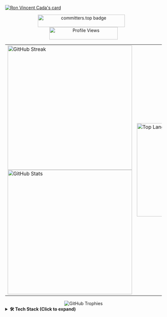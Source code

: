 [![Ron Vincent Cada's card](https://cardivo.vercel.app/api?name=Ron%20Vincent%20Cada&description=3rd%20year%20IT%20student%20specializing%20in%20Web%20and%20Mobile%20Application%20Development.%20I%20have%20a%20strong%20foundation%20in%20Python%20and%20C,%20with%20a%20growing%20focus%20on%20full-stack%20development%20and%20offensive%20security.&image=https://github.com/lucifron28/lucifron28/blob/main/rcada.jpeg?raw=true&backgroundColor=%23ffffff&instagram=lucifron._&linkedin=Ron%20Vincent%20Cada&github=lucifron28)
](https://cardivo.vercel.app/api?name=Ron%20Vincent%20Cada&description=3rd%20year%20IT%20student%20specializing%20in%20Web%20and%20Mobile%20Application%20Development.%20Strong%20foundation%20in%20Python%20and%20C%20with%20a%20growing%20focus%20on%20full-stack%20development%20and%20offensive%20security%20(web%20exploitation,%20reverse%20engineering,%20C-based%20exploits).&image=https://github.com/lucifron28/lucifron28/blob/main/rcada.jpeg?raw=true&backgroundColor=%23111111&fontColor=%23f5f5f5&instagram=lucifron._&linkedin=Ron%20Vincent%20Cada&github=lucifron28
)

<div align="center">
  <a href="https://user-badge.committers.top/philippines/lucifron28">
    <img 
      src="https://user-badge.committers.top/philippines/lucifron28.svg" 
      alt="committers.top badge" 
      width="280" 
      height="40" 
      style="margin-right: 15px;" 
    />
  </a>
  <img 
    src="https://komarev.com/ghpvc/?username=lucifron28&color=blueviolet" 
    alt="Profile Views" 
    width="220" 
    height="40" 
  />
</div>
<table align="center" border="0">
  <tr>
    <td>
      <a href="https://git.io/streak-stats">
        <img 
          src="https://streak-stats.demolab.com/?user=lucifron28&theme=highcontrast" 
          alt="GitHub Streak" 
          width="400"
        />
      </a><br />
      <img 
        src="https://github-readme-stats.vercel.app/api?username=lucifron28&show_icons=true&theme=highcontrast&include_all_commits=false" 
        alt="GitHub Stats" 
        width="400"
      />
    </td>
    <td>
    <img 
      src="https://github-readme-stats.vercel.app/api/top-langs/?username=lucifron28&hide_progress=false&theme=highcontrast&langs_count=7&exclude_repo=Python_Keylogger&hide=HTML,CSS" 
      alt="Top Languages" 
      width="300" 
      height="auto"
    />
    </td>
  </tr>
</table>
<div align="center">
  <img src="https://github-profile-trophy.vercel.app/?username=lucifron28&theme=tokyonight&row=1&column=6" alt="GitHub Trophies" />
</div>

<details>
<summary><b>🛠️ Tech Stack (Click to expand)</b></summary>
<h3>💻 Programming Languages</h3>

![Python](https://img.shields.io/badge/Python-3776AB?style=for-the-badge&logo=python&logoColor=white)
![C](https://img.shields.io/badge/C-00599C?style=for-the-badge&logo=c&logoColor=white)
![C++](https://img.shields.io/badge/C++-00599C?style=for-the-badge&logo=cplusplus&logoColor=white)
![Dart](https://img.shields.io/badge/Dart-0175C2?style=for-the-badge&logo=dart&logoColor=white)
![JavaScript](https://img.shields.io/badge/JavaScript-F7DF1E?style=for-the-badge&logo=javascript&logoColor=black)
![Java](https://img.shields.io/badge/Java-ED8B00?style=for-the-badge&logo=openjdk&logoColor=white)

<h3>🎨 Frontend</h3>

![Flutter](https://img.shields.io/badge/Flutter-02569B?style=for-the-badge&logo=flutter&logoColor=white)
![HTML5](https://img.shields.io/badge/HTML5-E34F26?style=for-the-badge&logo=html5&logoColor=white)
![CSS3](https://img.shields.io/badge/CSS3-1572B6?style=for-the-badge&logo=css3&logoColor=white)
![Bootstrap](https://img.shields.io/badge/Bootstrap-7952B3?style=for-the-badge&logo=bootstrap&logoColor=white)
![TailwindCSS](https://img.shields.io/badge/Tailwind_CSS-06B6D4?style=for-the-badge&logo=tailwind-css&logoColor=white)
![QT](https://img.shields.io/badge/QT_Framework-41CD52?style=for-the-badge&logo=qt&logoColor=white)
![React](https://img.shields.io/badge/React-20232A?style=for-the-badge&logo=react&logoColor=61DAFB)
![Vite](https://img.shields.io/badge/Vite-646CFF?style=for-the-badge&logo=vite&logoColor=white)

<h3>🧠 Backend / API</h3>

![Flask](https://img.shields.io/badge/Flask-000000?style=for-the-badge&logo=flask&logoColor=white)
![FastAPI](https://img.shields.io/badge/FastAPI-009688?style=for-the-badge&logo=fastapi&logoColor=white)
![Django](https://img.shields.io/badge/Django-092E20?style=for-the-badge&logo=django&logoColor=white)
![Django Rest Framework](https://img.shields.io/badge/DRF-ff1709?style=for-the-badge&logo=django&logoColor=white)
![SQLAlchemy](https://img.shields.io/badge/SQLAlchemy-CCA776?style=for-the-badge&logo=python&logoColor=white)
![PythonAnywhere](https://img.shields.io/badge/PythonAnywhere-1F2937?style=for-the-badge&logo=python&logoColor=white)
![Supabase](https://img.shields.io/badge/Supabase-3ECF8E?style=for-the-badge&logo=supabase&logoColor=white)
![Firebase](https://img.shields.io/badge/Firebase-FFCA28?style=for-the-badge&logo=firebase&logoColor=black)

<h3>🗄️ Database</h3>

![MySQL](https://img.shields.io/badge/MySQL-4479A1?style=for-the-badge&logo=mysql&logoColor=white)
![PostgreSQL](https://img.shields.io/badge/PostgreSQL-4169E1?style=for-the-badge&logo=postgresql&logoColor=white)
![SQLite](https://img.shields.io/badge/SQLite-003B57?style=for-the-badge&logo=sqlite&logoColor=white)
![MariaDB](https://img.shields.io/badge/MariaDB-003545?style=for-the-badge&logo=mariadb&logoColor=white)
![Firebase Realtime DB](https://img.shields.io/badge/Firebase_DB-FFCA28?style=for-the-badge&logo=firebase&logoColor=black)
![Supabase_DB](https://img.shields.io/badge/Supabase_DB-3ECF8E?style=for-the-badge&logo=supabase&logoColor=white)

<h3>🔐 Authentication & Storage</h3>

![Supabase Auth](https://img.shields.io/badge/Supabase_Auth-3ECF8E?style=for-the-badge&logo=supabase&logoColor=white)
![Firebase Auth](https://img.shields.io/badge/Firebase_Auth-FFCA28?style=for-the-badge&logo=firebase&logoColor=black)
![Supabase Storage](https://img.shields.io/badge/Supabase_Storage-3ECF8E?style=for-the-badge&logo=supabase&logoColor=white)

<h3>🧪 Tools & Platform</h3>

![Git](https://img.shields.io/badge/Git-F05032?style=for-the-badge&logo=git&logoColor=white)
![GitHub](https://img.shields.io/badge/GitHub-181717?style=for-the-badge&logo=github&logoColor=white)
![Postman](https://img.shields.io/badge/Postman-FF6C37?style=for-the-badge&logo=postman&logoColor=white)
![Visual Studio Code](https://img.shields.io/badge/VS_Code-007ACC?style=for-the-badge&logo=visual-studio-code&logoColor=white)
![Android Studio](https://img.shields.io/badge/Android_Studio-3DDC84?style=for-the-badge&logo=android-studio&logoColor=white)
![Figma](https://img.shields.io/badge/Figma-F24E1E?style=for-the-badge&logo=figma&logoColor=white)
![Docker](https://img.shields.io/badge/Docker-2496ED?style=for-the-badge&logo=docker&logoColor=white)
![Neovim](https://img.shields.io/badge/Neovim-57A143?style=for-the-badge&logo=neovim&logoColor=white)

<h3>☁️ Hosting / Deployment</h3>

![Firebase Hosting](https://img.shields.io/badge/Firebase_Hosting-FFCA28?style=for-the-badge&logo=firebase&logoColor=black)
![PythonAnywhere](https://img.shields.io/badge/PythonAnywhere-1F2937?style=for-the-badge&logo=python&logoColor=white)
![Vercel](https://img.shields.io/badge/Vercel-000000?style=for-the-badge&logo=vercel&logoColor=white)
![Render](https://img.shields.io/badge/Render-46E3B7?style=for-the-badge&logo=render&logoColor=white)
![Heroku](https://img.shields.io/badge/Heroku-430098?style=for-the-badge&logo=heroku&logoColor=white)

<h3>🐧 Operating Systems</h3>

![Ubuntu](https://img.shields.io/badge/Ubuntu-E95420?style=for-the-badge&logo=ubuntu&logoColor=white)
![Debian](https://img.shields.io/badge/Debian-A81D33?style=for-the-badge&logo=debian&logoColor=white)
![Kali Linux](https://img.shields.io/badge/Kali_Linux-557C94?style=for-the-badge&logo=kalilinux&logoColor=white)
![Linux Mint](https://img.shields.io/badge/Linux_Mint-87CF3E?style=for-the-badge&logo=linuxmint&logoColor=white)
![Arch Linux](https://img.shields.io/badge/Arch_Linux-1793D1?style=for-the-badge&logo=arch-linux&logoColor=white)
![macOS](https://img.shields.io/badge/macOS-000000?style=for-the-badge&logo=apple&logoColor=white)
![Windows](https://img.shields.io/badge/Windows-0078D6?style=for-the-badge&logo=windows&logoColor=white)

<h3>🛡️ Cybersecurity Tools</h3>

![Burp Suite](https://img.shields.io/badge/Burp_Suite-ff6600?style=for-the-badge&logo=burpsuite&logoColor=white)
![Metasploit](https://img.shields.io/badge/Metasploit-1A1A1A?style=for-the-badge&logo=metasploit&logoColor=white)
![Nmap](https://img.shields.io/badge/Nmap-004c99?style=for-the-badge&logo=nmap&logoColor=white)
</details>

